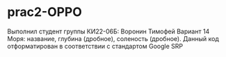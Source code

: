 # prac2-OPPO
Выполнил студент группы КИ22-06Б: Воронин Тимофей Вариант 14 Моря: название, глубина (дробное), соленость (дробное). Данный код отформатирован в соответствии с стандартом Google SRP
